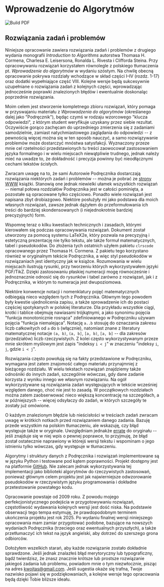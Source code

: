 # Wprowadzenie do Algorytmów
![Build PDF](https://github.com/wojtask/CormenSol/actions/workflows/build.yml/badge.svg)
## Rozwiązania zadań i problemów

Niniejsze opracowanie zawiera rozwiązania zadań i problemów z drugiego wydania monografii *Introduction to Algorithms* autorstwa Thomasa H. Cormena, Charlesa E. Leisersona, Ronalda L. Rivesta i Clifforda Steina.
Przy opracowywaniu rozwiązań korzystałem równolegle z polskiego tłumaczenia pt. *Wprowadzenie do algorytmów* w wydaniu szóstym.
Na chwilę obecną opracowanie pokrywa rozdziały wchodzące w skład części I–IV (rozdz. 1-17) oraz dodatki wypełniające część VIII.
Kolejne wersje będą sukcesywnie uzupełniane o rozwiązania zadań z kolejnych części, wprowadzając jednocześnie poprawki znalezionych błędów i ewentualnie doskonaląc poprzednie rozwiązania.

Moim celem jest stworzenie kompletnego zbioru rozwiązań, który pomaga w przyswajaniu materiału z *Wprowadzenia do algorytmów* (określanego dalej jako "Podręcznik"), będąc czymś w rodzaju wzorcowego "klucza odpowiedzi", z którym student weryfikuje uzyskany przez siebie rezultat.
Oczywiście gorąco zachęcam do uprzedniego zmierzenia się z zadaniami samodzielnie, zamiast natychmiastowego zaglądania do odpowiedzi -- z pewnością więcej można się w ten sposób nauczyć, a samo rozwiązywanie problemów może dostarczyć mnóstwa satysfakcji.
Wyznaczony przeze mnie cel rzetelności przedstawionych tu treści zaowocował zastosowaniem języka formalnego i w wielu miejscach niewątpliwie trudnego, jednak należy mieć na uwadze to, że dokładność i precyzja powinny być nieodłącznymi cechami tekstów ścisłych.

Zwracam uwagę na to, że sami Autorowie Podręcznika dostarczają rozwiązania niektórych zadań i problemów -- można je pobrać ze [strony WWW](http://mitpress.mit.edu/algorithms) książki.
Stanowią one jednak niewielki ułamek wszystkich rozwiązań -- niemal połowa rozdziałów Podręcznika jest w całości pominięta, a pozostałe są opracowane tylko częściowo.
Ponadto wiele rozwiązań jest napisana zbyt drobiazgowo.
Niektóre posłużyły mi jako podstawa dla moich własnych rozwiązań, zawsze jednak dążyłem do przeformułowania ich treści do bardziej skondensowanych (i niejednokrotnie bardziej precyzyjnych) form.

Wspomnę teraz o kilku kwestiach technicznych i zasadach, którymi kierowałem się podczas opracowywania rozwiązań.
Dokument został utworzony za pomocą systemu LaTeX2e, który pozwala na precyzyjną i estetyczną prezentację nie tylko tekstu, ale także formuł matematycznych, tabel i pseudokodów.
Do złożenia tych ostatnich użyłem pakietu `clrscode` opracowanego przez Thomasa H. Cormena.
Z pakietu tego korzystano również w oryginalnym tekście Podręcznika, a więc styl pseudokodów w rozwiązaniach jest identyczny jak w książce.
Rozumowania w wielu miejscach ilustrują rysunki, przy tworzeniu których wykorzystywałem języki PGF/TikZ.
Dzięki zastosowaniu płaskiej numeracji mogę równocześnie i jednoznacznie odnosić się do rysunków i tabel zarówno z rozwiązań, jak i z Podręcznika, w którym to numeracja jest dwupoziomowa.

Niektóre konwencje notacji i nomenklatury pojęć matematycznych odbiegają nieco względem tych z Podręcznika.
Głównym tego powodem były kwestie ujednolicenia zapisu, a także sprowadzenie ich do postaci częściej spotykanych w polskiej literaturze.
Dla przykładu wszystkie ciągi, krotki i tablice obejmuję nawiasami trójkątnymi, a jako synonimu pojęcia "funkcja monotonicznie rosnąca" zdefiniowanego w Podręczniku używam pojęcia "funkcja niemalejąca".
Notację `a..b` stosuję do oznaczania zakresu liczb całkowitych od `a` do `b` (włącznie), natomiast znane z literatury matematycznej notacje `(a, b)`, `(a, b]`, `[a, b)`, `[a, b]` -- dla zakresów (przedziałów) liczb rzeczywistych.
Z kolei często wykorzystywanym przeze mnie skrótem myślowym jest zapis "indeksy `i < j`" w znaczeniu "indeksy `i`, `j`, gdzie `i < j`".

Rozwiązania często powołują się na fakty przedstawione w Podręczniku, wymagana jest zatem znajomość całego materiału przynajmniej z bieżącego rozdziału.
W wielu tekstach rozwiązań znajdziemy także odnośniki do innych zadań, szczególnie wówczas, gdy dane zadanie korzysta z wyniku innego we własnym rozwiązaniu.
Na ogół wykorzystywane są rozwiązania zadań występujących w tekście wcześniej względem danego, choć nie jest to zasadą.
W początkowych rozdziałach można zatem zaobserwować nieco większą koncentrację na szczegółach, a w późniejszych -- więcej odsyłaczy do zadań, w których szczegóły te zostały już omówione.

O każdym znalezionym błędzie lub nieścisłości w treściach zadań zwracam uwagę w krótkich notkach przed rozwiązaniem danego zadania.
Bazuję przede wszystkim na polskim tłumaczeniu, ale wskazuję, czy błąd występuje także w oryginale.
Uwzględniam jednakże [erratę](http://www.cs.dartmouth.edu/~thc/clrs-2e-bugs/bugs.php) do oryginału -- jeśli znajduje się w niej wpis o pewnej poprawce, to przyjmuję, że błąd został ostatecznie naprawiony w którejś wersji tekstu i wspominam o jego istnieniu tylko wówczas, gdy występuje w tłumaczeniu.

Algorytmy i struktury danych z Podręcznika i rozwiązań implementowane są w języku Python i testowane pod kątem poprawności.
Projekt dostępny jest na platformie [GitHub](https://github.com/wojtask/CormenPy).
Nie zalecam jednak wykorzystywania tej implementacji jako biblioteki algorytmów do rzeczywistych zastosowań, ponieważ głównym celem projektu jest jak najwierniejsze odwzorowanie pseudokodów w rzeczywistym języku programowania i dokładne przetestowanie powstałego kodu.

Opracowanie powstaje od 2009 roku.
Z powodu mojego perfekcjonistycznego podejścia w przygotowywaniu rozwiązań, częstotliwość wydawania kolejnych wersji jest dość niska.
Na podstawie obserwacji tego tempa estymuję, że prawdopodobnym terminem ukończenia projektu jest rok 2025.
Po wydaniu finalnej wersji niniejszego opracowania mam zamiar przygotować podobne, bazujące na nowszych wydaniach Podręcznika (trzeciego oraz ewentualnych przyszłych), a także przetłumaczyć ich tekst na język angielski, aby dotrzeć do szerszego grona odbiorców.

Dołożyłem wszelkich starań, aby każde rozwiązanie zostało dokładnie sprawdzone.
Jeśli jednak znalazłeś błąd merytoryczny lub typograficzny, bądź twierdzisz, że znasz znacznie krótsze lub prostsze rozwiązanie jakiegoś zadania lub problemu, powiadom mnie o tym niezwłocznie, pisząc na adres kwojtas@gmail.com.
Jeśli sugestia okaże się trafna, Twoje nazwisko pojawi się w podziękowaniach, a kolejne wersje tego opracowania będą dzięki Tobie bliższe ideału.
